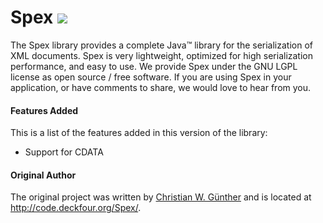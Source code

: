 # Spex [![](https://jitpack.io/v/delas/spex.svg)](https://jitpack.io/#delas/spex)

The Spex library provides a complete Java™ library for the serialization of XML documents. Spex is very lightweight, optimized for high serialization performance, and easy to use. We provide Spex under the GNU LGPL license as open source / free software. If you are using Spex in your application, or have comments to share, we would love to hear from you.

#### Features Added

This is a list of the features added in this version of the library:
* Support for CDATA

#### Original Author
The original project was written by [Christian W. Günther](http://fluxicon.com/team/) and is located at http://code.deckfour.org/Spex/.
